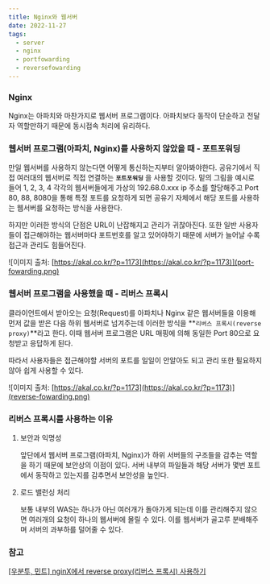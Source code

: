```yaml
---
title: Nginx와 웹서버
date: 2022-11-27
tags:
  - server
  - nginx
  - portfowarding
  - reversefowarding
---
```


### Nginx

Nginx는 아파치와 마찬가지로 웹서버 프로그램이다. 아파치보다 동작이 단순하고 전달자 역할만하기 때문에 동시접속 처리에 유리하다.

### 웹서버 프로그램(아파치, Nginx)를 사용하지 않았을 때 - 포트포워딩

만일 웹서버를 사용하지 않는다면 어떻게 통신하는지부터 알아봐야한다. 공유기에서 직접 여러대의 웹서버로 직접 연결하는 **`포트포워딩`** 을 사용할 것이다. 밑의 그림을 예시로 들어 1, 2, 3, 4 각각의 웹서버들에게 가상의 192.68.0.xxx ip 주소를 할당해주고 Port 80, 88, 8080을 통해 특정 포트를 요청하게 되면 공유기 자체에서 해당 포트를 사용하는 웹서버를 요청하는 방식을 사용한다.

하지만 이러한 방식의 단점은 URL이 난잡해지고 관리가 귀찮아진다. 또한 일반 사용자들이 접근해야하는 웹서버마다 포트번호를 알고 있어야하기 때문에 서버가 늘어날 수록 접근과 관리도 힘들어진다.

![이미지 출처: [https://akal.co.kr/?p=1173](https://akal.co.kr/?p=1173)](port-fowarding.png)

### 웹서버 프로그램을 사용했을 때 - 리버스 프록시

클라이언트에서 받아오는 요청(Request)를 아파치나 Nginx 같은 웹서버들을 이용해 먼저 값을 받은 다음 하위 웹서버로 넘겨주는데 이러한 방식을 **`리버스 프록시(reverse proxy)`**라고 한다. 이때 웹서버 프로그램은 URL 매핑에 의해 동일한 Port 80으로 요청받고 응답하게 된다.

따라서 사용자들은 접근해야할 서버의 포트를 일일이 안알아도 되고 관리 또한 필요하지 않아 쉽게 사용할 수 있다.

![이미지 출처: [https://akal.co.kr/?p=1173](https://akal.co.kr/?p=1173)](reverse-fowarding.png)

### 리버스 프록시를 사용하는 이유

1. 보안과 익명성
    
    앞단에서 웹서버 프로그램(아파치, Nginx)가 하위 서버들의 구조들을 감추는 역할을 하기 때문에 보안상의 이점이 있다. 서버 내부의 파일들과 해당 서버가 몇번 포트에서 동작하고 있는지를 감추면서 보안성을 높인다.
    
2. 로드 밸런싱 처리
    
    보통 내부의 WAS는 하나가 아닌 여러개가 돌아가게 되는데 이를 관리해주지 않으면 여러개의 요청이 하나의 웹서버에 몰릴 수 있다. 이를 웹서버가 골고루 분배해주며 서버의 과부하를 덜어줄 수 있다.

### 참고
[[우분투, 민트] nginX에서 reverse proxy(리버스 프록시) 사용하기](https://akal.co.kr/?p=1173)